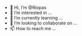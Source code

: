 - 👋 Hi, I’m @Riopas
- 👀 I’m interested in ...
- 🌱 I’m currently learning ...
- 💞️ I’m looking to collaborate on ...
- 📫 How to reach me ...

<!---
Riopas/Riopas is a ✨ special ✨ repository because its `README.md` (this file) appears on your GitHub profile.
You can click the Preview link to take a look at your changes.
--->
